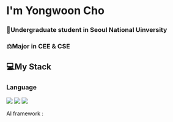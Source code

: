 # I'm Yongwoon Cho
### 🌱Undergraduate student in Seoul National Uinversity
### ⚖️Major in CEE & CSE

## 💻My Stack
### Language

<a href="https://github.com/ChoYongwoon/Study" target="_blank"><img src="https://img.shields.io/badge/-C/C++-green?style=for-the-badge&logo=c%2B%2B&logoColor=white"/></a>
<a href="https://github.com/ChoYongwoon/LeetCode" target="_blank"><img src="https://img.shields.io/badge/-Java-orange?style=for-the-badge&logo=OpenJDK&logoColor=white"/></a>
<a href="https://github.com/ChoYongwoon/ComputerVision" target="_blank"><img src="https://img.shields.io/badge/-Python-blue?style=for-the-badge&logo=python&logoColor=white"/></a>


AI framework : 

<!--
**ChoYongwoon/ChoYongwoon** is a ✨ _special_ ✨ repository because its `README.md` (this file) appears on your GitHub profile.

Here are some ideas to get you started:

- 🔭 I’m currently working on ...
- 🌱 I’m currently learning ...
- 👯 I’m looking to collaborate on ...
- 🤔 I’m looking for help with ...
- 💬 Ask me about ...
- 📫 How to reach me: ...
- 😄 Pronouns: ...
- ⚡ Fun fact: ...
-->
